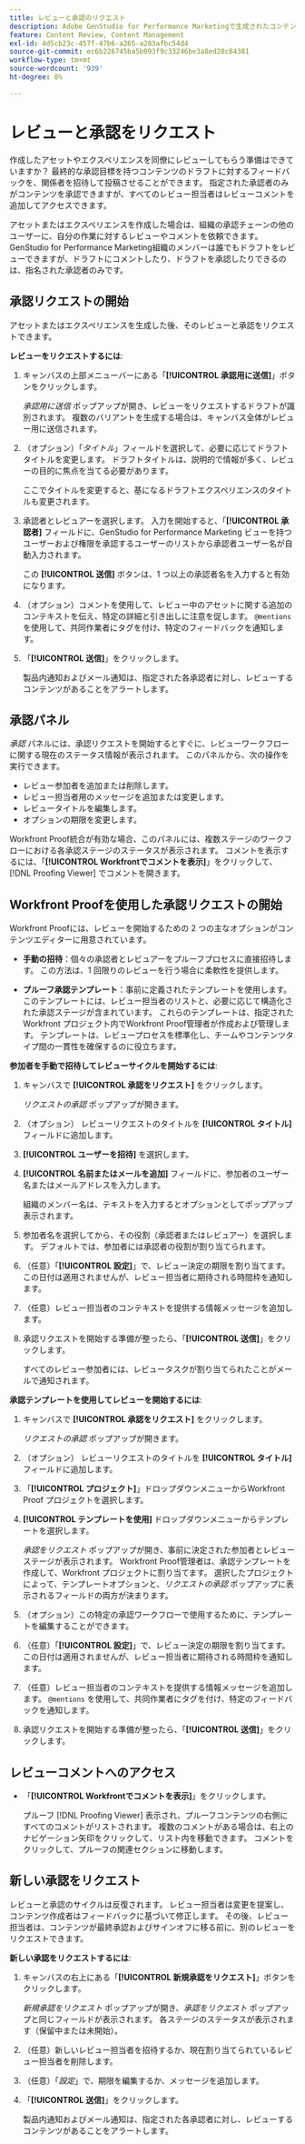 ```yaml
---
title: レビューと承認のリクエスト
description: Adobe GenStudio for Performance Marketingで生成されたコンテンツのレビューをリクエストします。
feature: Content Review, Content Management
exl-id: 4d5cb23c-457f-47b6-a265-a283afbc54d4
source-git-commit: ec6b226745ba5b093f9c33246be3a8ed20c84381
workflow-type: tm+mt
source-wordcount: '939'
ht-degree: 0%

---
```


# レビューと承認をリクエスト

作成したアセットやエクスペリエンスを同僚にレビューしてもらう準備はできていますか？ 最終的な承認目標を持つコンテンツのドラフトに対するフィードバックを、関係者を招待して投稿させることができます。 指定された承認者のみがコンテンツを承認できますが、すべてのレビュー担当者はレビューコメントを追加してアクセスできます。

アセットまたはエクスペリエンスを作成した場合は、組織の承認チェーンの他のユーザーに、自分の作業に対するレビューやコメントを依頼できます。 GenStudio for Performance Marketing組織のメンバーは誰でもドラフトをレビューできますが、ドラフトにコメントしたり、ドラフトを承認したりできるのは、指名された承認者のみです。

## 承認リクエストの開始

アセットまたはエクスペリエンスを生成した後、そのレビューと承認をリクエストできます。

**レビューをリクエストするには**:

1. キャンバスの上部メニューバーにある「**[!UICONTROL 承認用に送信]**」ボタンをクリックします。

   _承認用に送信_ ポップアップが開き、レビューをリクエストするドラフトが識別されます。 複数のバリアントを生成する場合は、キャンバス全体がレビュー用に送信されます。

1. （オプション）「_タイトル_」フィールドを選択して、必要に応じてドラフトタイトルを変更します。 ドラフトタイトルは、説明的で情報が多く、レビューの目的に焦点を当てる必要があります。

   ここでタイトルを変更すると、基になるドラフトエクスペリエンスのタイトルも変更されます。

1. 承認者とレビュアーを選択します。 入力を開始すると、「**[!UICONTROL 承認者]** フィールドに、GenStudio for Performance Marketing ビューを持つユーザーおよび権限を承認するユーザーのリストから承認者ユーザー名が自動入力されます。

   この **[!UICONTROL 送信]** ボタンは、1 つ以上の承認者名を入力すると有効になります。

1. （オプション）コメントを使用して、レビュー中のアセットに関する追加のコンテキストを伝え、特定の詳細と引き出しに注意を促します。 `@mentions` を使用して、共同作業者にタグを付け、特定のフィードバックを通知します。

1. 「**[!UICONTROL 送信]**」をクリックします。

   製品内通知およびメール通知は、指定された各承認者に対し、レビューするコンテンツがあることをアラートします。

## 承認パネル

_承認_ パネルには、承認リクエストを開始するとすぐに、レビューワークフローに関する現在のステータス情報が表示されます。 このパネルから、次の操作を実行できます。

* レビュー参加者を追加または削除します。
* レビュー担当者用のメッセージを追加または変更します。
* レビュータイトルを編集します。
* オプションの期限を変更します。

Workfront Proof統合が有効な場合、このパネルには、複数ステージのワークフローにおける各承認ステージのステータスが表示されます。 コメントを表示するには、「**[!UICONTROL Workfrontでコメントを表示]**」をクリックして、[!DNL Proofing Viewer] でコメントを開きます。

## Workfront Proofを使用した承認リクエストの開始

Workfront Proofには、レビューを開始するための 2 つの主なオプションがコンテンツエディターに用意されています。

* **手動の招待**：個々の承認者とレビュアーをプルーフプロセスに直接招待します。 この方法は、1 回限りのレビューを行う場合に柔軟性を提供します。

* **プルーフ承認テンプレート**：事前に定義されたテンプレートを使用します。このテンプレートには、レビュー担当者のリストと、必要に応じて構造化された承認ステージが含まれています。 これらのテンプレートは、指定されたWorkfront プロジェクト内でWorkfront Proof管理者が作成および管理します。 テンプレートは、レビュープロセスを標準化し、チームやコンテンツタイプ間の一貫性を確保するのに役立ちます。

**参加者を手動で招待してレビューサイクルを開始するには**:

1. キャンバスで **[!UICONTROL 承認をリクエスト]** をクリックします。

   _リクエストの承認_ ポップアップが開きます。

1. （オプション） レビューリクエストのタイトルを **[!UICONTROL タイトル]** フィールドに追加します。

1. **[!UICONTROL ユーザーを招待]** を選択します。

1. **[!UICONTROL 名前またはメールを追加]** フィールドに、参加者のユーザー名またはメールアドレスを入力します。

   組織のメンバー名は、テキストを入力するとオプションとしてポップアップ表示されます。

1. 参加者名を選択してから、その役割（承認者またはレビュアー）を選択します。 デフォルトでは、参加者には承認者の役割が割り当てられます。

1. （任意）「**[!UICONTROL 設定]**」で、レビュー決定の期限を割り当てます。 この日付は適用されませんが、レビュー担当者に期待される時間枠を通知します。

1. （任意）レビュー担当者のコンテキストを提供する情報メッセージを追加します。

1. 承認リクエストを開始する準備が整ったら、「**[!UICONTROL 送信]**」をクリックします。

   すべてのレビュー参加者には、レビュータスクが割り当てられたことがメールで通知されます。

**承認テンプレートを使用してレビューを開始するには**:

1. キャンバスで **[!UICONTROL 承認をリクエスト]** をクリックします。

   _リクエストの承認_ ポップアップが開きます。

1. （オプション） レビューリクエストのタイトルを **[!UICONTROL タイトル]** フィールドに追加します。

1. 「**[!UICONTROL プロジェクト]**」ドロップダウンメニューからWorkfront Proof プロジェクトを選択します。

1. **[!UICONTROL テンプレートを使用]** ドロップダウンメニューからテンプレートを選択します。

   _承認をリクエスト_ ポップアップが開き、事前に決定された参加者とレビューステージが表示されます。 Workfront Proof管理者は、承認テンプレートを作成して、Workfront プロジェクトに割り当てます。 選択したプロジェクトによって、テンプレートオプションと、_リクエストの承認_ ポップアップに表示されるフィールドの両方が決まります。

1. （オプション）この特定の承認ワークフローで使用するために、テンプレートを編集することができます。

1. （任意）「**[!UICONTROL 設定]**」で、レビュー決定の期限を割り当てます。 この日付は適用されませんが、レビュー担当者に期待される時間枠を通知します。

1. （任意）レビュー担当者のコンテキストを提供する情報メッセージを追加します。 `@mentions` を使用して、共同作業者にタグを付け、特定のフィードバックを通知します。

1. 承認リクエストを開始する準備が整ったら、「**[!UICONTROL 送信]**」をクリックします。

## レビューコメントへのアクセス

* 「**[!UICONTROL Workfrontでコメントを表示]**」をクリックします。

  プルーフ [!DNL Proofing Viewer] 表示され、プルーフコンテンツの右側にすべてのコメントがリストされます。 複数のコメントがある場合は、右上のナビゲーション矢印をクリックして、リスト内を移動できます。 コメントをクリックして、プルーフの関連セクションに移動します。

## 新しい承認をリクエスト

レビューと承認のサイクルは反復されます。 レビュー担当者は変更を提案し、コンテンツ作成者はフィードバックに基づいて修正します。 その後、レビュー担当者は、コンテンツが最終承認およびサインオフに移る前に、別のレビューをリクエストできます。

**新しい承認をリクエストするには**:

1. キャンバスの右上にある「**[!UICONTROL 新規承認をリクエスト]**」ボタンをクリックします。

   _新規承認をリクエスト_ ポップアップが開き、_承認をリクエスト_ ポップアップと同じフィールドが表示されます。 各ステージのステータスが表示されます（保留中または未開始）。

1. （任意）新しいレビュー担当者を招待するか、現在割り当てられているレビュー担当者を削除します。

1. （任意）「_設定_」で、期限を編集するか、メッセージを追加します。

1. 「**[!UICONTROL 送信]**」をクリックします。

   製品内通知およびメール通知は、指定された各承認者に対し、レビューするコンテンツがあることをアラートします。
